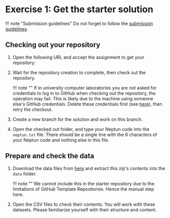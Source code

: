 # Exercise 1: Get the starter solution

!!! note "Submission guidelines"
    Do not forget to follow the [submission guidelines](../GitHub.md).

## Checking out your repository

1. Open the following URL and accept the assignment to get your repository: <TBD>

1. Wait for the repository creation to complete, then check out the repository.

    !!! note ""
        If in university computer laboratories you are not asked for credentials to log in to GitHub when checking out the repository, the operation may fail. This is likely due to the machine using someone else's GitHub credentials. Delete these credentials first (see [here](../GitHub-credentials.md)), then retry the checkout.

1. Create a new branch for the solution and work on this branch.

1. Open the checked out folder, and type your Neptun code into the `neptun.txt` file. There should be a single line with the 6 characters of your Neptun code and nothing else in this file.

## Prepare and check the data

1. Download the data files from [here](BXBooks-CSV.zip) and extract this zip's contents into the `data` folder.

    !!! note ""
        We cannot include this in the starter repository due to the limitations of GitHub Template Repositories. Hence the manual step here.

1. Open the CSV files to check their contents. You will work with these datasets. Please familiarize yourself with their structure and content.
